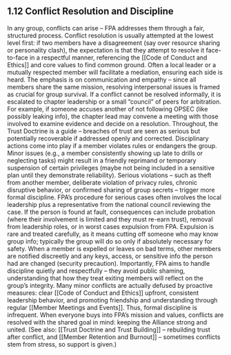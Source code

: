 ## 1.12 Conflict Resolution and Discipline

  

In any group, conflicts can arise – FPA addresses them through a fair, structured process. Conflict resolution is usually attempted at the lowest level first: if two members have a disagreement (say over resource sharing or personality clash), the expectation is that they attempt to resolve it face-to-face in a respectful manner, referencing the [[Code of Conduct and Ethics]] and core values to find common ground. Often a local leader or a mutually respected member will facilitate a mediation, ensuring each side is heard. The emphasis is on communication and empathy – since all members share the same mission, resolving interpersonal issues is framed as crucial for group survival. If a conflict cannot be resolved informally, it is escalated to chapter leadership or a small “council” of peers for arbitration. For example, if someone accuses another of not following OPSEC (like possibly leaking info), the chapter lead may convene a meeting with those involved to examine evidence and decide on a resolution. Throughout, the Trust Doctrine is a guide – breaches of trust are seen as serious but potentially recoverable if addressed openly and corrected. Disciplinary actions come into play if a member violates rules or endangers the group. Minor issues (e.g., a member consistently showing up late to drills or neglecting tasks) might result in a friendly reprimand or temporary suspension of certain privileges (maybe not being included in a sensitive plan until they demonstrate reliability). Serious violations – such as theft from another member, deliberate violation of privacy rules, chronic disruptive behavior, or confirmed sharing of group secrets – trigger more formal discipline. FPA’s procedure for serious cases often involves the local leadership plus a representative from the national council reviewing the case. If the person is found at fault, consequences can include probation (where their involvement is limited and they must re-earn trust), removal from leadership roles, or in worst cases expulsion from FPA. Expulsion is rare and treated carefully, as it means cutting off someone who may know group info; typically the group will do so only if absolutely necessary for safety. When a member is expelled or leaves on bad terms, other members are notified discreetly and any keys, access, or sensitive info the person had are changed (security precaution). Importantly, FPA aims to handle discipline quietly and respectfully – they avoid public shaming, understanding that how they treat exiting members will reflect on the group’s integrity. Many minor conflicts are actually defused by proactive measures: clear [[Code of Conduct and Ethics]] upfront, consistent leadership behavior, and promoting friendship and understanding through regular [[Member Meetings and Events]]. Thus, formal discipline is infrequent. When everyone buys into FPA’s mission and values, conflicts are resolved with the shared goal in mind: keeping the Alliance strong and united. (See also: [[Trust Doctrine and Trust Building]] – rebuilding trust after conflict, and [[Member Retention and Burnout]] – sometimes conflicts stem from stress, so support is given.)